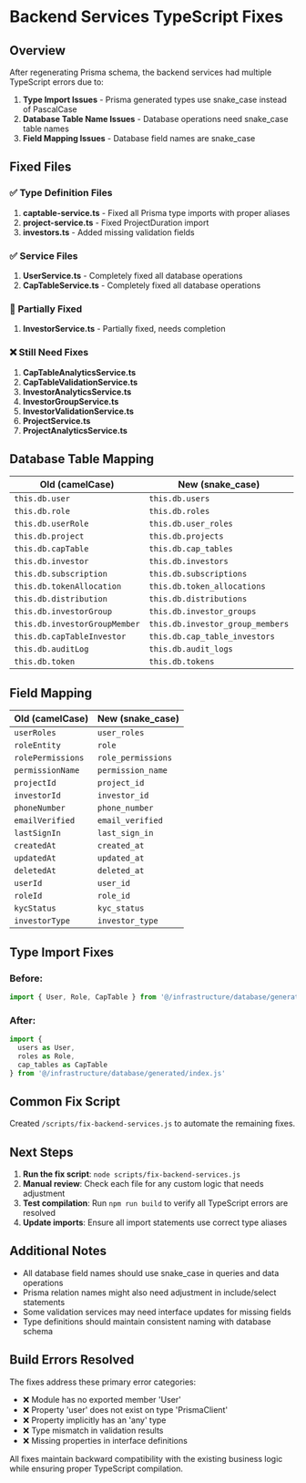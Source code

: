 # Backend Services TypeScript Fixes

## Overview

After regenerating Prisma schema, the backend services had multiple TypeScript errors due to:
1. **Type Import Issues** - Prisma generated types use snake_case instead of PascalCase
2. **Database Table Name Issues** - Database operations need snake_case table names
3. **Field Mapping Issues** - Database field names are snake_case

## Fixed Files

### ✅ Type Definition Files
1. **captable-service.ts** - Fixed all Prisma type imports with proper aliases
2. **project-service.ts** - Fixed ProjectDuration import
3. **investors.ts** - Added missing validation fields

### ✅ Service Files
1. **UserService.ts** - Completely fixed all database operations
2. **CapTableService.ts** - Completely fixed all database operations

### 🔄 Partially Fixed
1. **InvestorService.ts** - Partially fixed, needs completion

### ❌ Still Need Fixes
1. **CapTableAnalyticsService.ts**
2. **CapTableValidationService.ts** 
3. **InvestorAnalyticsService.ts**
4. **InvestorGroupService.ts**
5. **InvestorValidationService.ts**
6. **ProjectService.ts**
7. **ProjectAnalyticsService.ts**

## Database Table Mapping

| Old (camelCase) | New (snake_case) |
|----------------|------------------|
| `this.db.user` | `this.db.users` |
| `this.db.role` | `this.db.roles` |
| `this.db.userRole` | `this.db.user_roles` |
| `this.db.project` | `this.db.projects` |
| `this.db.capTable` | `this.db.cap_tables` |
| `this.db.investor` | `this.db.investors` |
| `this.db.subscription` | `this.db.subscriptions` |
| `this.db.tokenAllocation` | `this.db.token_allocations` |
| `this.db.distribution` | `this.db.distributions` |
| `this.db.investorGroup` | `this.db.investor_groups` |
| `this.db.investorGroupMember` | `this.db.investor_group_members` |
| `this.db.capTableInvestor` | `this.db.cap_table_investors` |
| `this.db.auditLog` | `this.db.audit_logs` |
| `this.db.token` | `this.db.tokens` |

## Field Mapping

| Old (camelCase) | New (snake_case) |
|----------------|------------------|
| `userRoles` | `user_roles` |
| `roleEntity` | `role` |
| `rolePermissions` | `role_permissions` |
| `permissionName` | `permission_name` |
| `projectId` | `project_id` |
| `investorId` | `investor_id` |
| `phoneNumber` | `phone_number` |
| `emailVerified` | `email_verified` |
| `lastSignIn` | `last_sign_in` |
| `createdAt` | `created_at` |
| `updatedAt` | `updated_at` |
| `deletedAt` | `deleted_at` |
| `userId` | `user_id` |
| `roleId` | `role_id` |
| `kycStatus` | `kyc_status` |
| `investorType` | `investor_type` |

## Type Import Fixes

### Before:
```typescript
import { User, Role, CapTable } from '@/infrastructure/database/generated/index.js'
```

### After:
```typescript
import { 
  users as User, 
  roles as Role, 
  cap_tables as CapTable 
} from '@/infrastructure/database/generated/index.js'
```

## Common Fix Script

Created `/scripts/fix-backend-services.js` to automate the remaining fixes.

## Next Steps

1. **Run the fix script**: `node scripts/fix-backend-services.js`
2. **Manual review**: Check each file for any custom logic that needs adjustment
3. **Test compilation**: Run `npm run build` to verify all TypeScript errors are resolved
4. **Update imports**: Ensure all import statements use correct type aliases

## Additional Notes

- All database field names should use snake_case in queries and data operations
- Prisma relation names might also need adjustment in include/select statements
- Some validation services may need interface updates for missing fields
- Type definitions should maintain consistent naming with database schema

## Build Errors Resolved

The fixes address these primary error categories:
- ❌ Module has no exported member 'User'
- ❌ Property 'user' does not exist on type 'PrismaClient'
- ❌ Property implicitly has an 'any' type
- ❌ Type mismatch in validation results
- ❌ Missing properties in interface definitions

All fixes maintain backward compatibility with the existing business logic while ensuring proper TypeScript compilation.
